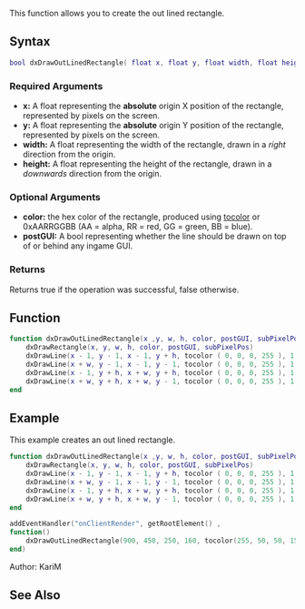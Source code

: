<lowercasetitle/>

This function allows you to create the out lined rectangle.

Syntax
------

``` lua
bool dxDrawOutLinedRectangle( float x, float y, float width, float height[, int color = white, bool postGUI = false, bool subPixelPos= false ])
```

### Required Arguments

-   **x:** A float representing the **absolute** origin X position of the rectangle, represented by pixels on the screen.
-   **y:** A float representing the **absolute** origin Y position of the rectangle, represented by pixels on the screen.
-   **width:** A float representing the width of the rectangle, drawn in a *right* direction from the origin.
-   **height:** A float representing the height of the rectangle, drawn in a *downwards* direction from the origin.

### Optional Arguments

-   **color:** the hex color of the rectangle, produced using [tocolor](/tocolor.md "wikilink") or 0xAARRGGBB (AA = alpha, RR = red, GG = green, BB = blue).
-   **postGUI:** A bool representing whether the line should be drawn on top of or behind any ingame GUI.

### Returns

Returns true if the operation was successful, false otherwise.

Function
--------

``` lua
function dxDrawOutLinedRectangle(x ,y, w, h, color, postGUI, subPixelPos)
    dxDrawRectangle(x, y, w, h, color, postGUI, subPixelPos)
    dxDrawLine(x - 1, y - 1, x - 1, y + h, tocolor ( 0, 0, 0, 255 ), 1, false)
    dxDrawLine(x + w, y - 1, x - 1, y - 1, tocolor ( 0, 0, 0, 255 ), 1, false)
    dxDrawLine(x - 1, y + h, x + w, y + h, tocolor ( 0, 0, 0, 255 ), 1, false)
    dxDrawLine(x + w, y + h, x + w, y - 1, tocolor ( 0, 0, 0, 255 ), 1, false)
end 
```

Example
-------

<section name="Example" class="client" show="true">
This example creates an out lined rectangle.

``` lua
function dxDrawOutLinedRectangle(x ,y, w, h, color, postGUI, subPixelPos)
    dxDrawRectangle(x, y, w, h, color, postGUI, subPixelPos)
    dxDrawLine(x - 1, y - 1, x - 1, y + h, tocolor ( 0, 0, 0, 255 ), 1, false)
    dxDrawLine(x + w, y - 1, x - 1, y - 1, tocolor ( 0, 0, 0, 255 ), 1, false)
    dxDrawLine(x - 1, y + h, x + w, y + h, tocolor ( 0, 0, 0, 255 ), 1, false)
    dxDrawLine(x + w, y + h, x + w, y - 1, tocolor ( 0, 0, 0, 255 ), 1, false)
end 

addEventHandler("onClientRender", getRootElement() ,
function()
    dxDrawOutLinedRectangle(900, 450, 250, 160, tocolor(255, 50, 50, 150), false)
end) 
```

</section>
Author: KariM

See Also
--------
